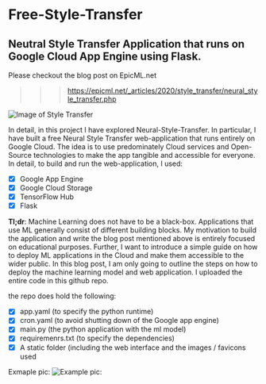 # Free-Style-Transfer
## Neutral Style Transfer Application that runs on Google Cloud App Engine using Flask.

Please checkout the blog post on EpicML.net 
>>> https://epicml.net/_articles/2020/style_transfer/neural_style_transfer.php

![Image of Style Transfer](https://epicml.net/_articles/2020/style_transfer/images/heading.jpg)

In detail, in this project I have explored Neural-Style-Transfer. In particular, I have built a free Neural Style Transfer web-application that runs entirely on Google Cloud. The idea is to use predominately Cloud services and Open-Source technologies to make the app tangible and accessible for everyone. In detail, to build and run the web-application, I used:
- [x] Google App Engine
- [x] Google Cloud Storage
- [x] TensorFlow Hub
- [x] Flask

__Tl;dr__: Machine Learning does not have to be a black-box. Applications that use ML generally consist of different building blocks. My motivation to build the application and write the blog post mentioned above is entirely focused on educational purposes. Further, I want to introduce a simple guide on how to deploy ML applications in the Cloud and make them accessible to the wider public. In this blog post, I am only going to outline the steps on how to deploy the machine learning model and web application. I uploaded the entire code in this github repo. 

the repo does hold the following:
- [x] app.yaml (to specify the python runtime)
- [x] cron.yaml (to avoid shutting down of the Google app engine)
- [x] main.py (the python application with the ml model)
- [x] requiremenrs.txt (to specify the dependencies)
- [x] A static folder (including the web interface and the images / favicons used

Exmaple pic:
![Example pic:](https://epicml.net/_articles/2020/style_transfer/images/example_transfer.png)
